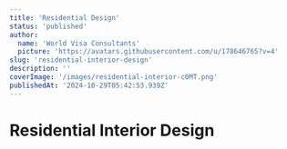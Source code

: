 ```yaml
---
title: 'Residential Design'
status: 'published'
author:
  name: 'World Visa Consultants'
  picture: 'https://avatars.githubusercontent.com/u/178646765?v=4'
slug: 'residential-interior-design'
description: ''
coverImage: '/images/residential-interior-c0MT.png'
publishedAt: '2024-10-29T05:42:53.939Z'
---
```


# Residential Interior Design